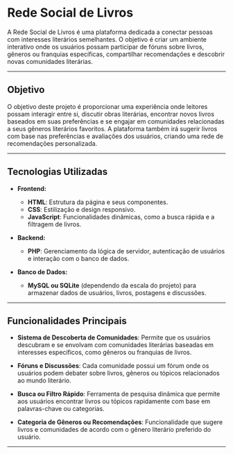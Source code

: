 # Rede Social de Livros

A Rede Social de Livros é uma plataforma dedicada a conectar pessoas com interesses literários semelhantes. O objetivo é criar um ambiente interativo onde os usuários possam participar de fóruns sobre livros, gêneros ou franquias específicas, compartilhar recomendações e descobrir novas comunidades literárias.

---

## Objetivo

O objetivo deste projeto é proporcionar uma experiência onde leitores possam interagir entre si, discutir obras literárias, encontrar novos livros baseados em suas preferências e se engajar em comunidades relacionadas a seus gêneros literários favoritos. A plataforma também irá sugerir livros com base nas preferências e avaliações dos usuários, criando uma rede de recomendações personalizada.

---

## Tecnologias Utilizadas

- **Frontend:**
  - **HTML**: Estrutura da página e seus componentes.
  - **CSS**: Estilização e design responsivo.
  - **JavaScript**: Funcionalidades dinâmicas, como a busca rápida e a filtragem de livros.

- **Backend:**
  - **PHP**: Gerenciamento da lógica de servidor, autenticação de usuários e interação com o banco de dados.

- **Banco de Dados:**
  - **MySQL ou SQLite** (dependendo da escala do projeto) para armazenar dados de usuários, livros, postagens e discussões.

---

## Funcionalidades Principais

- **Sistema de Descoberta de Comunidades**: Permite que os usuários descubram e se envolvam com comunidades literárias baseadas em interesses específicos, como gêneros ou franquias de livros.
  
- **Fóruns e Discussões**: Cada comunidade possui um fórum onde os usuários podem debater sobre livros, gêneros ou tópicos relacionados ao mundo literário.
  
- **Busca ou Filtro Rápido**: Ferramenta de pesquisa dinâmica que permite aos usuários encontrar livros ou tópicos rapidamente com base em palavras-chave ou categorias.

- **Categoria de Gêneros ou Recomendações**: Funcionalidade que sugere livros e comunidades de acordo com o gênero literário preferido do usuário.

---